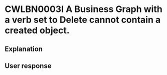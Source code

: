 # CWLBN0003I A Business Graph with a verb set to Delete cannot contain a created object.

## Explanation

## User response